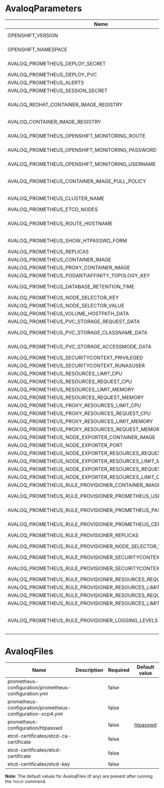 # AvaloqParameters

| Name                                                          | Description                                                                                                                                                                                   | Required | Default value                                                |
|---------------------------------------------------------------|-----------------------------------------------------------------------------------------------------------------------------------------------------------------------------------------------|----------|--------------------------------------------------------------|
| OPENSHIFT_VERSION                                             | OpenShift version where this constellation is deployed to. Valid values are 3 or 4.                                                                                                           | true     | 4                                                            |
| OPENSHIFT_NAMESPACE                                           | The namespace used on Openshift where this constellation is deployed to.                                                                                                                      | true     | acpr-monitoring                                              |
| AVALOQ_PROMETHEUS_DEPLOY_SECRET                               | Set to 'false' if you don't want to deploy secrets. It can be useful when using Sealed Secrets                                                                                                | true     | true                                                         |
| AVALOQ_PROMETHEUS_DEPLOY_PVC                                  | Set to 'false' if you don't want to deploy PVCs                                                                                                                                               | true     | true                                                         |
| AVALOQ_PROMETHEUS_ALERTS                                      | Enables or disable deploy of Prometheus alerts                                                                                                                                                | true     | true                                                         |
| AVALOQ_PROMETHEUS_SESSION_SECRET                              | Secret string used to encrypt sessions                                                                                                                                                        | true     |                                                              |
| AVALOQ_REDHAT_CONTAINER_IMAGE_REGISTRY                        | URL of the container image registry containing the Red Hat images. Must end with "/", unless you set it to null                                                                               | false    | registry.service.avaloq.com/                                 |
| AVALOQ_CONTAINER_IMAGE_REGISTRY                               | URL of the container image registry. Must end with "/", unless you set it to null                                                                                                             | false    | registry.service.avaloq.com/                                 |
| AVALOQ_PROMETHEUS_OPENSHIFT_MONITORING_ROUTE                  | Route to Prometheus in 'openshift-monitorng' namespace                                                                                                                                        | false    | acpr-monitoring                                              |
| AVALOQ_PROMETHEUS_OPENSHIFT_MONITORING_PASSWORD               | Password of user used to login to Prometheus in 'openshift-monitorng' namespace                                                                                                               | false    | acpr-monitoring                                              |
| AVALOQ_PROMETHEUS_OPENSHIFT_MONITORING_USERNAME               | Username of user used to login to Prometheus in 'openshift-monitorng' namespace                                                                                                               | false    |                                                              |
| AVALOQ_PROMETHEUS_CONTAINER_IMAGE_PULL_POLICY                 | The pull policy to use for the container image. Valid values are `IfNotPresent` and `Always`, default is `IfNotPresent`.                                                                      | false    | IfNotPresent                                                 |
| AVALOQ_PROMETHEUS_CLUSTER_NAME                                | This variable is used if multiple Prometheus instances are federated                                                                                                                          | false    |                                                              |
| AVALOQ_PROMETHEUS_ETCD_NODES                                  | List of all etcd nodes within the cluster                                                                                                                                                     | false    |                                                              |
| AVALOQ_PROMETHEUS_ROUTE_HOSTNAME                              | Select a hostname to use to access Prometheus. If empty, OpenShift generates the hostname automatically                                                                                       | false    |                                                              |
| AVALOQ_PROMETHEUS_SHOW_HTPASSWD_FORM                          | Show or hide htpasswd form in Promethues oAuth proxy                                                                                                                                          | false    | false                                                        |
| AVALOQ_PROMETHEUS_REPLICAS                                    | Number of replicas of Prometheus                                                                                                                                                              | false    | 1                                                            |
| AVALOQ_PROMETHEUS_CONTAINER_IMAGE                             |                                                                                                                                                                                               | false    | openshift3/prometheus:v3.11.465                              |
| AVALOQ_PROMETHEUS_PROXY_CONTAINER_IMAGE                       |                                                                                                                                                                                               | false    | openshift3/oauth-proxy:v3.11.465                             |
| AVALOQ_PROMETHEUS_PODANTIAFFINITY_TOPOLOGY_KEY                | Prometheus pod antiaffinity topology key                                                                                                                                                      | false    |                                                              |
| AVALOQ_PROMETHEUS_DATABASE_RETENTION_TIME                     | The length of time Prometheus will keep individual metrics                                                                                                                                    | false    | 14d                                                          |
| AVALOQ_PROMETHEUS_NODE_SELECTOR_KEY                           |                                                                                                                                                                                               | false    | dummySelector                                                |
| AVALOQ_PROMETHEUS_NODE_SELECTOR_VALUE                         |                                                                                                                                                                                               | false    | true                                                         |
| AVALOQ_PROMETHEUS_VOLUME_HOSTPATH_DATA                        | Prometheus hostpath for data                                                                                                                                                                  | false    |                                                              |
| AVALOQ_PROMETHEUS_PVC_STORAGE_REQUEST_DATA                    | Prometheus storage request for storing its database                                                                                                                                           | false    | 1Gi                                                          |
| AVALOQ_PROMETHEUS_PVC_STORAGE_CLASSNAME_DATA                  | Prometheus PersitentVolumeClaim data storage class name                                                                                                                                       | false    |                                                              |
| AVALOQ_PROMETHEUS_PVC_STORAGE_ACCESSMODE_DATA                 | Prometheus PersitentVolumeClaim data storage access mode                                                                                                                                      | false    | ReadWriteOnce                                                |
| AVALOQ_PROMETHEUS_SECURITYCONTEXT_PRIVILEGED                  |                                                                                                                                                                                               | false    | false                                                        |
| AVALOQ_PROMETHEUS_SECURITYCONTEXT_RUNASUSER                   | Prometheus prviledged user id                                                                                                                                                                 | false    |                                                              |
| AVALOQ_PROMETHEUS_RESOURCES_LIMIT_CPU                         | Prometheus CPU limit                                                                                                                                                                          | false    | 2000m                                                        |
| AVALOQ_PROMETHEUS_RESOURCES_REQUEST_CPU                       | Prometheus CPU request                                                                                                                                                                        | false    | 500m                                                         |
| AVALOQ_PROMETHEUS_RESOURCES_LIMIT_MEMORY                      | Prometheus memory limit                                                                                                                                                                       | false    | 2048Mi                                                       |
| AVALOQ_PROMETHEUS_RESOURCES_REQUEST_MEMORY                    | Prometheus memory request                                                                                                                                                                     | false    | 2048Mi                                                       |
| AVALOQ_PROMETHEUS_PROXY_RESOURCES_LIMIT_CPU                   | Prometheus Node exporter CPU limit                                                                                                                                                            | false    | 50m                                                          |
| AVALOQ_PROMETHEUS_PROXY_RESOURCES_REQUEST_CPU                 | Prometheus Node exporter CPU request                                                                                                                                                          | false    | 10m                                                          |
| AVALOQ_PROMETHEUS_PROXY_RESOURCES_LIMIT_MEMORY                | Prometheus Node exporter memory limit                                                                                                                                                         | false    | 256Mi                                                        |
| AVALOQ_PROMETHEUS_PROXY_RESOURCES_REQUEST_MEMORY              | Prometheus Node exporter memory request                                                                                                                                                       | false    | 256Mi                                                        |
| AVALOQ_PROMETHEUS_NODE_EXPORTER_CONTAINER_IMAGE               | Container image of Prometheus Node exporter                                                                                                                                                   | false    | openshift3/prometheus-node-exporter:v3.11.465                |
| AVALOQ_PROMETHEUS_NODE_EXPORTER_PORT                          |                                                                                                                                                                                               | false    | 9100                                                         |
| AVALOQ_PROMETHEUS_NODE_EXPORTER_RESOURCES_REQUEST_CPU         |                                                                                                                                                                                               | false    | 100m                                                         |
| AVALOQ_PROMETHEUS_NODE_EXPORTER_RESOURCES_LIMIT_MEMORY        |                                                                                                                                                                                               | false    | 64Mi                                                         |
| AVALOQ_PROMETHEUS_NODE_EXPORTER_RESOURCES_REQUEST_MEMORY      |                                                                                                                                                                                               | false    | 32Mi                                                         |
| AVALOQ_PROMETHEUS_NODE_EXPORTER_RESOURCES_LIMIT_CPU           |                                                                                                                                                                                               | false    | 200m                                                         |
| AVALOQ_PROMETHEUS_RULE_PROVISIONER_CONTAINER_IMAGE            | Container image of Prometheus Rule Provisioner                                                                                                                                                | false    | avaloq/avaloq-prometheus-rule-provisioner:0.2.4              |
| AVALOQ_PROMETHEUS_RULE_PROVISIONER_PROMETHEUS_USERNAME        | Username used by Prometheus Rule Provisioner to access Prometheus                                                                                                                             | false    |                                                              |
| AVALOQ_PROMETHEUS_RULE_PROVISIONER_PROMETHEUS_PASSWORD        | Password used by Prometheus Rule Provisioner to access Prometheus                                                                                                                             | false    |                                                              |
| AVALOQ_PROMETHEUS_RULE_PROVISIONER_PROMETHEUS_CERT_PATH       | Path to certificate used by Prometheus Rule Provisioner to serve encrypted connections                                                                                                        | false    | /var/run/secrets/kubernetes.io/serviceaccount/service-ca.crt |
| AVALOQ_PROMETHEUS_RULE_PROVISIONER_REPLICAS                   | Number of replicas of Prometheus Rule Provisioner                                                                                                                                             | false    | 1                                                            |
| AVALOQ_PROMETHEUS_RULE_PROVISIONER_NODE_SELECTOR_VALUE        | Specify a node where Prometheus Rule Provisioner is deployed                                                                                                                                  | false    | true                                                         |
| AVALOQ_PROMETHEUS_RULE_PROVISIONER_SECURITYCONTEXT_PRIVILEGED | Run Prometheus Rule Provisioner as privileged pods                                                                                                                                            | false    | false                                                        |
| AVALOQ_PROMETHEUS_RULE_PROVISIONER_SECURITYCONTEXT_RUNASUSER  | Prometheus Rule Provisioner security context run as user                                                                                                                                      | false    |                                                              |
| AVALOQ_PROMETHEUS_RULE_PROVISIONER_RESOURCES_REQUEST_CPU      | Prometheus Rule Provisioner CPU request                                                                                                                                                       | false    | 25m                                                          |
| AVALOQ_PROMETHEUS_RULE_PROVISIONER_RESOURCES_LIMIT_MEMORY     | Prometheus Rule Provisioner memory limit                                                                                                                                                      | false    | 512Mi                                                        |
| AVALOQ_PROMETHEUS_RULE_PROVISIONER_RESOURCES_REQUEST_MEMORY   | Prometheus Rule Provisioner memory request                                                                                                                                                    | false    | 512Mi                                                        |
| AVALOQ_PROMETHEUS_RULE_PROVISIONER_RESOURCES_LIMIT_CPU        | Prometheus Rule Provisioner CPU limit                                                                                                                                                         | false    | 200m                                                         |
| AVALOQ_PROMETHEUS_RULE_PROVISIONER_LOGGING_LEVELS             | Comma-separated list of custom logging levels per logger. Logger names must be written in snake_case, logging levels as defined by log4j2. Example: "LOGGING_LEVEL=WARN,ORG_THIRDPARTY=ERROR" | false    | LOGGING_LEVEL=info                                           |

# AvaloqFiles

| Name                                                       | Description | Required | Default value                                                                                          |
|------------------------------------------------------------|-------------|----------|--------------------------------------------------------------------------------------------------------|
| prometheus-configuration/prometheus-configuration.yml      |             | false    |                                                                                                        |
| prometheus-configuration/prometheus-configuration-ocp4.yml |             | false    |                                                                                                        |
| prometheus-configuration/htpasswd                          |             | false    | [htpasswd](../../../output/definitions/com.avaloq/avaloq-prometheus/prometheus-configuration/htpasswd) |
| etcd-certificates/etcd-ca-certificate                      |             | false    |                                                                                                        |
| etcd-certificates/etcd-certificate                         |             | false    |                                                                                                        |
| etcd-certificates/etcd-key                                 |             | false    |                                                                                                        |

**Note:** The default values for AvaloqFiles (if any) are present after running the `fetch` command.
